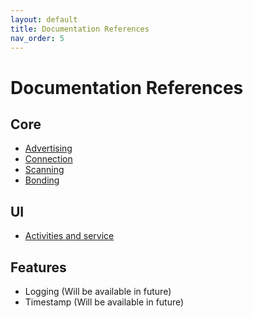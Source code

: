 ```yaml
---
layout: default
title: Documentation References
nav_order: 5
---
```

# Documentation References

## Core
* [Advertising](./core/advertising.md)
* [Connection](./core/connection.md)
* [Scanning](./core/scanning.md)
* [Bonding](./core/bonding.md)

## UI
* [Activities and service](./ui/bless-ui.md)

## Features
* Logging (Will be available in future)
* Timestamp (Will be available in future)

<!---
* [Logging](./comm/logging.md)
* [Timestamp Synchronization](./comm/timestamp-sync.md)
--->
